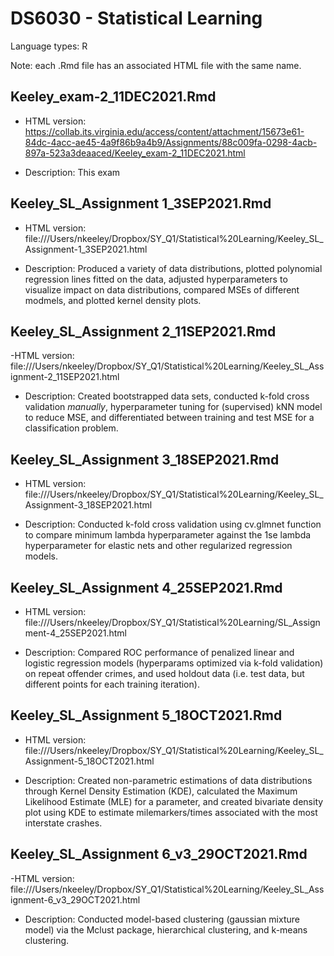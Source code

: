 # DS6030 - Statistical Learning

Language types: R

Note: each .Rmd file has an associated HTML file with the same name.


## Keeley_exam-2_11DEC2021.Rmd

- HTML version: https://collab.its.virginia.edu/access/content/attachment/15673e61-84dc-4acc-ae45-4a9f86b9a4b9/Assignments/88c009fa-0298-4acb-897a-523a3deaaced/Keeley_exam-2_11DEC2021.html

- Description: This exam 

## Keeley_SL_Assignment 1_3SEP2021.Rmd

- HTML version: file:///Users/nkeeley/Dropbox/SY_Q1/Statistical%20Learning/Keeley_SL_Assignment-1_3SEP2021.html

- Description: Produced a variety of data distributions, plotted polynomial regression lines fitted on the data, adjusted hyperparameters to visualize impact on data distributions, compared MSEs of different modmels, and plotted kernel density plots.

## Keeley_SL_Assignment 2_11SEP2021.Rmd 

-HTML version: file:///Users/nkeeley/Dropbox/SY_Q1/Statistical%20Learning/Keeley_SL_Assignment-2_11SEP2021.html

- Description: Created bootstrapped data sets, conducted k-fold cross validation *manually*, hyperparameter tuning for (supervised) kNN model to reduce MSE, and differentiated between training and test MSE for a classification problem.

## Keeley_SL_Assignment 3_18SEP2021.Rmd

- HTML version: file:///Users/nkeeley/Dropbox/SY_Q1/Statistical%20Learning/Keeley_SL_Assignment-3_18SEP2021.html

- Description: Conducted k-fold cross validation using cv.glmnet function to compare minimum lambda hyperparameter against the 1se lambda hyperparameter for elastic nets and other regularized regression models.

## Keeley_SL_Assignment 4_25SEP2021.Rmd

- HTML version: file:///Users/nkeeley/Dropbox/SY_Q1/Statistical%20Learning/SL_Assignment-4_25SEP2021.html

- Description: Compared ROC performance of penalized linear and logistic regression models (hyperparams optimized via k-fold validation) on repeat offender crimes, and used holdout data (i.e. test data, but different points for each training iteration).

## Keeley_SL_Assignment 5_18OCT2021.Rmd

- HTML version: file:///Users/nkeeley/Dropbox/SY_Q1/Statistical%20Learning/Keeley_SL_Assignment-5_18OCT2021.html

- Description: Created non-parametric estimations of data distributions through Kernel Density Estimation (KDE), calculated the Maximum Likelihood Estimate (MLE) for a parameter, and created bivariate density plot using KDE to estimate milemarkers/times associated with the most interstate crashes.

## Keeley_SL_Assignment 6_v3_29OCT2021.Rmd

-HTML version: file:///Users/nkeeley/Dropbox/SY_Q1/Statistical%20Learning/Keeley_SL_Assignment-6_v3_29OCT2021.html

- Description: Conducted model-based clustering (gaussian mixture model) via the Mclust package, hierarchical clustering, and k-means clustering.


